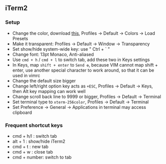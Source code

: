 ## iTerm2

### Setup
* Change the color, download [this](https://github.com/txchen/DevEnvSetup/blob/master/iterm/monokai_soda.itermcolors), Profiles -> Default -> Colors -> Load Presets
* Make it transparent: Profiles -> Default -> Window -> Transparency
* Set show/hide system-wide key: use " Ctrl + ` "
* Change font: 13pt Monaco, Anti-aliased
* Use `cmd + h` / `cmd + l` to switch tab, add these two in Keys settings
* In Keys, map `shift + enter` to `Send ✠`, because VIM cannot map shift + enter, use another special character to work around, so that it can be used in vimrc
* Change the default size bigger
* Change left/right option key acts as `+ESC`, Profiles -> Default -> Keys, then Alt key mapping can work well
* Change scroll back line to 9999 or bigger, Profiles -> Default -> Terminal
* Set terminal type to `xterm-256color`, Profiles -> Default -> Terminal
* Set Preference -> General -> Applications in terminal may access clipboard

### Frequent shortcut keys
* cmd + h/l : switch tab
* alt + 1 : show/hide iTerm2
* cmd + t : new tab
* cmd + w : close tab
* cmd + number: switch to tab
